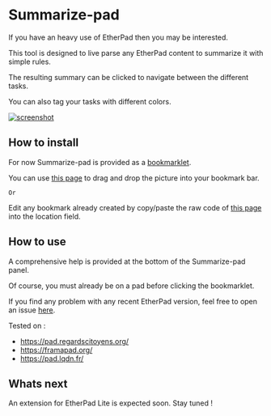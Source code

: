 # Summarize-pad

If you have an heavy use of EtherPad then you may be interested.

This tool is designed to live parse any EtherPad content to summarize it with simple rules.

The resulting summary can be clicked to navigate between the different tasks.

You can also tag your tasks with different colors.

[![screenshot](http://bjperson.github.io/summarize-pad/img/thumb.png "screenshot")](http://bjperson.github.io/summarize-pad/img/screenshot.png)

## How to install

For now Summarize-pad is provided as a [bookmarklet](https://fr.wikipedia.org/wiki/Bookmarklet).

You can use [this page](http://bjperson.github.io/summarize-pad/) to drag and drop the picture into your bookmark bar.

`Or`

Edit any bookmark already created by copy/paste the raw code of [this page](https://raw.githubusercontent.com/bjperson/summarize-pad/gh-pages/bookmarklet.js) into the location field.

## How to use

A comprehensive help is provided at the bottom of the Summarize-pad panel.

Of course, you must already be on a pad before clicking the bookmarklet.

If you find any problem with any recent EtherPad version, feel free to open an issue [here](https://github.com/bjperson/summarize-pad/issues).

Tested on :
- https://pad.regardscitoyens.org/
- https://framapad.org/
- https://pad.lqdn.fr/

## Whats next

An extension for EtherPad Lite is expected soon. Stay tuned !
